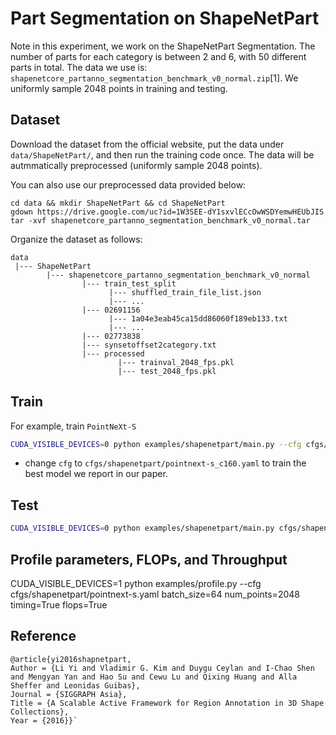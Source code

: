 # Part Segmentation on ShapeNetPart
Note in this experiment, we work on the ShapeNetPart Segmentation. The number of parts for each category is between 2 and 6, with 50 different parts in total. 
The data we use is: `shapenetcore_partanno_segmentation_benchmark_v0_normal.zip`[1]. We uniformly sample 2048 points in training and testing. 


## Dataset
Download the dataset from the official website, put the data under `data/ShapeNetPart/`, and then run the training code once. The data will be autmmatically preprocessed (uniformly sample 2048 points). 

You can also use our preprocessed data provided below:
```
cd data && mkdir ShapeNetPart && cd ShapeNetPart
gdown https://drive.google.com/uc?id=1W3SEE-dY1sxvlECcOwWSDYemwHEUbJIS
tar -xvf shapenetcore_partanno_segmentation_benchmark_v0_normal.tar
```

Organize the dataset as follows:

```
data
 |--- ShapeNetPart
        |--- shapenetcore_partanno_segmentation_benchmark_v0_normal
                |--- train_test_split
                      |--- shuffled_train_file_list.json
                      |--- ...
                |--- 02691156
                      |--- 1a04e3eab45ca15dd86060f189eb133.txt
                      |--- ...               
                |--- 02773838
                |--- synsetoffset2category.txt
                |--- processed
                        |--- trainval_2048_fps.pkl
                        |--- test_2048_fps.pkl
```

## Train
For example, train `PointNeXt-S`
```bash
CUDA_VISIBLE_DEVICES=0 python examples/shapenetpart/main.py --cfg cfgs/shapenetpart/pointnext-s.yaml
```
- change `cfg` to `cfgs/shapenetpart/pointnext-s_c160.yaml` to train the best model we report in our paper.  


## Test
```bash
CUDA_VISIBLE_DEVICES=0 python examples/shapenetpart/main.py cfgs/shapenetpart/pointnext-s.yaml mode=test --pretrained_path /path/to/your/pretrained_model
```


## Profile parameters, FLOPs, and Throughput
CUDA_VISIBLE_DEVICES=1 python examples/profile.py --cfg cfgs/shapenetpart/pointnext-s.yaml batch_size=64 num_points=2048 timing=True flops=True

## Reference
```
@article{yi2016shapnetpart,
Author = {Li Yi and Vladimir G. Kim and Duygu Ceylan and I-Chao Shen and Mengyan Yan and Hao Su and Cewu Lu and Qixing Huang and Alla Sheffer and Leonidas Guibas},
Journal = {SIGGRAPH Asia},
Title = {A Scalable Active Framework for Region Annotation in 3D Shape Collections},
Year = {2016}}`
```